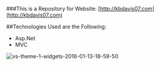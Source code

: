
###This is a Repository for Website: [http://kbdavis07.com](http://kbdavis07.com) 


##Technologies Used are the Following:

- Asp.Net
- MVC



![vs-theme-1-widgets-2016-01-13-18-59-50](https://cloud.githubusercontent.com/assets/5434970/12311869/40bcc26c-ba28-11e5-8410-fce467fc999a.png)
